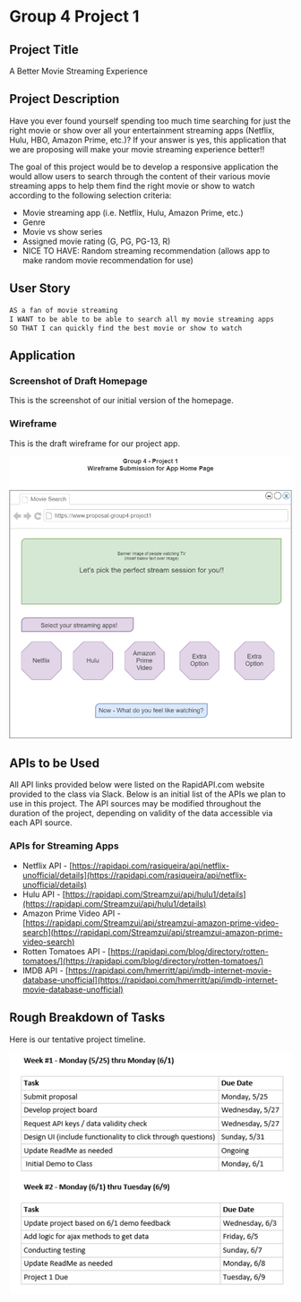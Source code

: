 # Group 4 Project 1

## Project Title

A Better Movie Streaming Experience

## Project Description

Have you ever found yourself spending too much time searching for just the right movie or show over all your entertainment streaming apps (Netflix, Hulu, HBO, Amazon Prime, etc.)? If your answer is yes, this application that we are proposing will make your movie streaming experience better!!

The goal of this project would be to develop a responsive application the would allow users to search through the content of their various movie streaming apps to help them find the right movie or show to watch according to the following selection criteria:

- Movie streaming app (i.e. Netflix, Hulu, Amazon Prime, etc.)
- Genre
- Movie vs show series
- Assigned movie rating (G, PG, PG-13, R)
- NICE TO HAVE: Random streaming recommendation (allows app to make random movie recommendation for use)

## User Story

```
AS a fan of movie streaming
I WANT to be able to be able to search all my movie streaming apps
SO THAT I can quickly find the best movie or show to watch

```

## Application

### Screenshot of Draft Homepage
This is the screenshot of our initial version of the homepage.



### Wireframe
This is the draft wireframe for our project app.

![Group 4 Project 1 Wireframe](./Assets/Images/App_Wireframe.png)

## APIs to be Used

All API links provided below were listed on the RapidAPI.com website provided to the class via Slack. Below is an initial list of the APIs we plan to use in this project. The API sources may be modified throughout the duration of the project, depending on validity of the data accessible via each API source.

### APIs for Streaming Apps

- Netflix API - [https://rapidapi.com/rasiqueira/api/netflix-unofficial/details](https://rapidapi.com/rasiqueira/api/netflix-unofficial/details)
- Hulu API - [https://rapidapi.com/Streamzui/api/hulu1/details](https://rapidapi.com/Streamzui/api/hulu1/details)
- Amazon Prime Video API - [https://rapidapi.com/Streamzui/api/streamzui-amazon-prime-video-search](https://rapidapi.com/Streamzui/api/streamzui-amazon-prime-video-search)
- Rotten Tomatoes API - [https://rapidapi.com/blog/directory/rotten-tomatoes/](https://rapidapi.com/blog/directory/rotten-tomatoes/)
- IMDB API - [https://rapidapi.com/hmerritt/api/imdb-internet-movie-database-unofficial](https://rapidapi.com/hmerritt/api/imdb-internet-movie-database-unofficial)

## Rough Breakdown of Tasks

Here is our tentative project timeline.

![Tentative Timeline](./Assets/Images/Tentative_Timeline.png)
